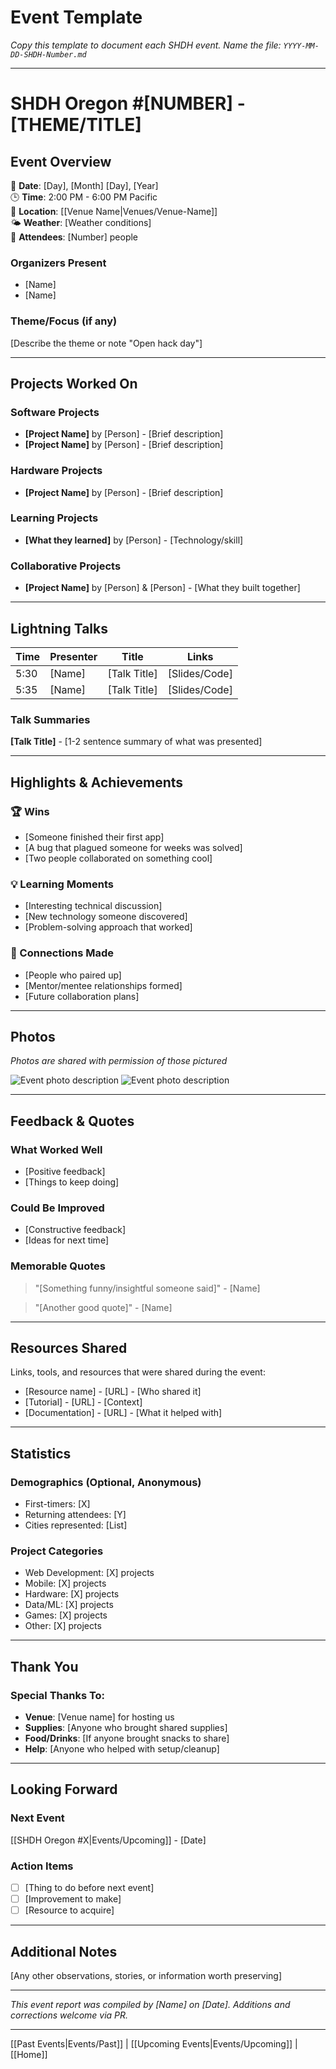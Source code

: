 # Event Template

*Copy this template to document each SHDH event. Name the file: `YYYY-MM-DD-SHDH-Number.md`*

---

# SHDH Oregon #[NUMBER] - [THEME/TITLE]

## Event Overview

📅 **Date**: [Day], [Month] [Day], [Year]  
🕒 **Time**: 2:00 PM - 6:00 PM Pacific  
📍 **Location**: [[Venue Name|Venues/Venue-Name]]  
🌤️ **Weather**: [Weather conditions]  
👥 **Attendees**: [Number] people  

### Organizers Present
- [Name]
- [Name]

### Theme/Focus (if any)
[Describe the theme or note "Open hack day"]

---

## Projects Worked On

### Software Projects
- **[Project Name]** by [Person] - [Brief description]
- **[Project Name]** by [Person] - [Brief description]

### Hardware Projects
- **[Project Name]** by [Person] - [Brief description]

### Learning Projects
- **[What they learned]** by [Person] - [Technology/skill]

### Collaborative Projects
- **[Project Name]** by [Person] & [Person] - [What they built together]

---

## Lightning Talks

| Time | Presenter | Title | Links |
|------|-----------|-------|-------|
| 5:30 | [Name] | [Talk Title] | [Slides/Code] |
| 5:35 | [Name] | [Talk Title] | [Slides/Code] |

### Talk Summaries
**[Talk Title]** - [1-2 sentence summary of what was presented]

---

## Highlights & Achievements

### 🏆 Wins
- [Someone finished their first app]
- [A bug that plagued someone for weeks was solved]
- [Two people collaborated on something cool]

### 💡 Learning Moments
- [Interesting technical discussion]
- [New technology someone discovered]
- [Problem-solving approach that worked]

### 🤝 Connections Made
- [People who paired up]
- [Mentor/mentee relationships formed]
- [Future collaboration plans]

---

## Photos

*Photos are shared with permission of those pictured*

![Event photo description](images/events/YYYY-MM-DD-photo1.jpg)
![Event photo description](images/events/YYYY-MM-DD-photo2.jpg)

---

## Feedback & Quotes

### What Worked Well
- [Positive feedback]
- [Things to keep doing]

### Could Be Improved
- [Constructive feedback]
- [Ideas for next time]

### Memorable Quotes
> "[Something funny/insightful someone said]" - [Name]

> "[Another good quote]" - [Name]

---

## Resources Shared

Links, tools, and resources that were shared during the event:

- [Resource name] - [URL] - [Who shared it]
- [Tutorial] - [URL] - [Context]
- [Documentation] - [URL] - [What it helped with]

---

## Statistics

### Demographics (Optional, Anonymous)
- First-timers: [X]
- Returning attendees: [Y]
- Cities represented: [List]

### Project Categories
- Web Development: [X] projects
- Mobile: [X] projects
- Hardware: [X] projects
- Data/ML: [X] projects
- Games: [X] projects
- Other: [X] projects

---

## Thank You

### Special Thanks To:
- **Venue**: [Venue name] for hosting us
- **Supplies**: [Anyone who brought shared supplies]
- **Food/Drinks**: [If anyone brought snacks to share]
- **Help**: [Anyone who helped with setup/cleanup]

---

## Looking Forward

### Next Event
[[SHDH Oregon #X|Events/Upcoming]] - [Date]

### Action Items
- [ ] [Thing to do before next event]
- [ ] [Improvement to make]
- [ ] [Resource to acquire]

---

## Additional Notes

[Any other observations, stories, or information worth preserving]

---

*This event report was compiled by [Name] on [Date]. Additions and corrections welcome via PR.*

---

[[Past Events|Events/Past]] | [[Upcoming Events|Events/Upcoming]] | [[Home]]